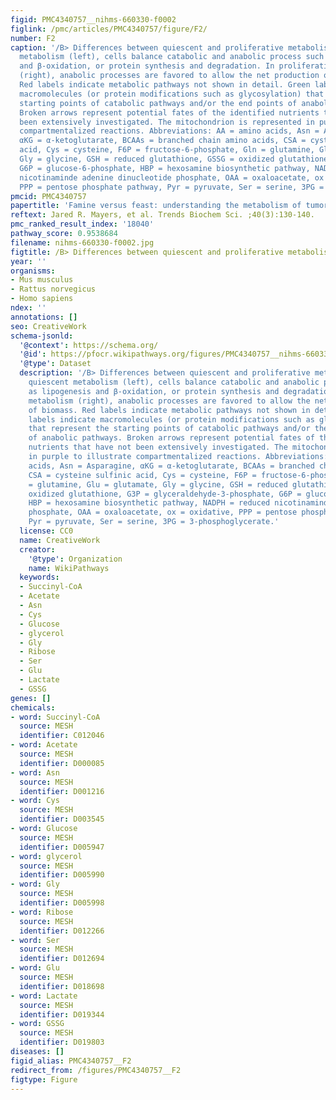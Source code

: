 ```yaml
---
figid: PMC4340757__nihms-660330-f0002
figlink: /pmc/articles/PMC4340757/figure/F2/
number: F2
caption: '/B> Differences between quiescent and proliferative metabolism. In quiescent
  metabolism (left), cells balance catabolic and anabolic process such as lipogenesis
  and β-oxidation, or protein synthesis and degradation. In proliferative metabolism
  (right), anabolic processes are favored to allow the net production of biomass.
  Red labels indicate metabolic pathways not shown in detail. Green labels indicate
  macromolecules (or protein modifications such as glycosylation) that represent the
  starting points of catabolic pathways and/or the end points of anabolic pathways.
  Broken arrows represent potential fates of the identified nutrients that have not
  been extensively investigated. The mitochondrion is represented in purple to illustrate
  compartmentalized reactions. Abbreviations: AA = amino acids, Asn = Asparagine,
  αKG = α-ketoglutarate, BCAAs = branched chain amino acids, CSA = cysteine sulfinic
  acid, Cys = cysteine, F6P = fructose-6-phosphate, Gln = glutamine, Glu = glutamate,
  Gly = glycine, GSH = reduced glutathione, GSSG = oxidized glutathione, G3P = glyceraldehyde-3-phosphate,
  G6P = glucose-6-phosphate, HBP = hexosamine biosynthetic pathway, NADPH = reduced
  nicotinaminde adenine dinucleotide phosphate, OAA = oxaloacetate, ox = oxidative,
  PPP = pentose phosphate pathway, Pyr = pyruvate, Ser = serine, 3PG = 3-phosphoglycerate.'
pmcid: PMC4340757
papertitle: 'Famine versus feast: understanding the metabolism of tumors in vivo.'
reftext: Jared R. Mayers, et al. Trends Biochem Sci. ;40(3):130-140.
pmc_ranked_result_index: '18040'
pathway_score: 0.9538684
filename: nihms-660330-f0002.jpg
figtitle: /B> Differences between quiescent and proliferative metabolism
year: ''
organisms:
- Mus musculus
- Rattus norvegicus
- Homo sapiens
ndex: ''
annotations: []
seo: CreativeWork
schema-jsonld:
  '@context': https://schema.org/
  '@id': https://pfocr.wikipathways.org/figures/PMC4340757__nihms-660330-f0002.html
  '@type': Dataset
  description: '/B> Differences between quiescent and proliferative metabolism. In
    quiescent metabolism (left), cells balance catabolic and anabolic process such
    as lipogenesis and β-oxidation, or protein synthesis and degradation. In proliferative
    metabolism (right), anabolic processes are favored to allow the net production
    of biomass. Red labels indicate metabolic pathways not shown in detail. Green
    labels indicate macromolecules (or protein modifications such as glycosylation)
    that represent the starting points of catabolic pathways and/or the end points
    of anabolic pathways. Broken arrows represent potential fates of the identified
    nutrients that have not been extensively investigated. The mitochondrion is represented
    in purple to illustrate compartmentalized reactions. Abbreviations: AA = amino
    acids, Asn = Asparagine, αKG = α-ketoglutarate, BCAAs = branched chain amino acids,
    CSA = cysteine sulfinic acid, Cys = cysteine, F6P = fructose-6-phosphate, Gln
    = glutamine, Glu = glutamate, Gly = glycine, GSH = reduced glutathione, GSSG =
    oxidized glutathione, G3P = glyceraldehyde-3-phosphate, G6P = glucose-6-phosphate,
    HBP = hexosamine biosynthetic pathway, NADPH = reduced nicotinaminde adenine dinucleotide
    phosphate, OAA = oxaloacetate, ox = oxidative, PPP = pentose phosphate pathway,
    Pyr = pyruvate, Ser = serine, 3PG = 3-phosphoglycerate.'
  license: CC0
  name: CreativeWork
  creator:
    '@type': Organization
    name: WikiPathways
  keywords:
  - Succinyl-CoA
  - Acetate
  - Asn
  - Cys
  - Glucose
  - glycerol
  - Gly
  - Ribose
  - Ser
  - Glu
  - Lactate
  - GSSG
genes: []
chemicals:
- word: Succinyl-CoA
  source: MESH
  identifier: C012046
- word: Acetate
  source: MESH
  identifier: D000085
- word: Asn
  source: MESH
  identifier: D001216
- word: Cys
  source: MESH
  identifier: D003545
- word: Glucose
  source: MESH
  identifier: D005947
- word: glycerol
  source: MESH
  identifier: D005990
- word: Gly
  source: MESH
  identifier: D005998
- word: Ribose
  source: MESH
  identifier: D012266
- word: Ser
  source: MESH
  identifier: D012694
- word: Glu
  source: MESH
  identifier: D018698
- word: Lactate
  source: MESH
  identifier: D019344
- word: GSSG
  source: MESH
  identifier: D019803
diseases: []
figid_alias: PMC4340757__F2
redirect_from: /figures/PMC4340757__F2
figtype: Figure
---
```

